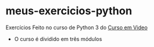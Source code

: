 # meus-exercicios-python
Exercícios Feito no curso de Python 3 do <a href="https://www.youtube.com/channel/UCrWvhVmt0Qac3HgsjQK62FQ">Curso em Video</a>
- O curso é dividido em três módulos
